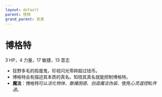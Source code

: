 ```yaml
---
layout: default
parent: 怪物
grand_parent: 资源
---
```


# 博格特

3 HP，4 力量，17 敏捷，13 意志

- 狂野多毛的捣蛋鬼，珍视闪光零碎超过钱币。
- 博格特会有描述其本质的真名。知晓其真名就能控制博格特。
- **魔法**：博格特可以*活化物体*、*散播困惑*、*创造魔法伪装*、使用*心灵遥控*和*传送*。
